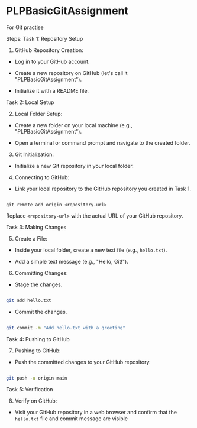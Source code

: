 # PLPBasicGitAssignment
For Git practise

Steps:
Task 1: Repository Setup

1. GitHub Repository Creation:

  - Log in to your GitHub account.

  - Create a new repository on GitHub (let's call it "PLPBasicGitAssignment").

  - Initialize it with a README file.


Task 2: Local Setup

2. Local Folder Setup:

  - Create a new folder on your local machine (e.g., "PLPBasicGitAssignment").

  - Open a terminal or command prompt and navigate to the created folder.


3. Git Initialization:

  - Initialize a new Git repository in your local folder.


4. Connecting to GitHub:

  - Link your local repository to the GitHub repository you created in Task 1.

   ```

git remote add origin <repository-url>

   ```

   Replace `<repository-url>` with the actual URL of your GitHub repository.


Task 3: Making Changes

5. Create a File:

  - Inside your local folder, create a new text file (e.g., `hello.txt`).

  - Add a simple text message (e.g., "Hello, Git!").


6. Committing Changes:

  - Stage the changes.

   ```bash

   git add hello.txt

   ```

  - Commit the changes.

   ```bash

   git commit -m "Add hello.txt with a greeting"

   ```


Task 4: Pushing to GitHub

7. Pushing to GitHub:

  - Push the committed changes to your GitHub repository.

   ```bash

   git push -u origin main

   ```


Task 5: Verification

8. Verify on GitHub:

  - Visit your GitHub repository in a web browser and confirm that the `hello.txt` file and commit message are visible